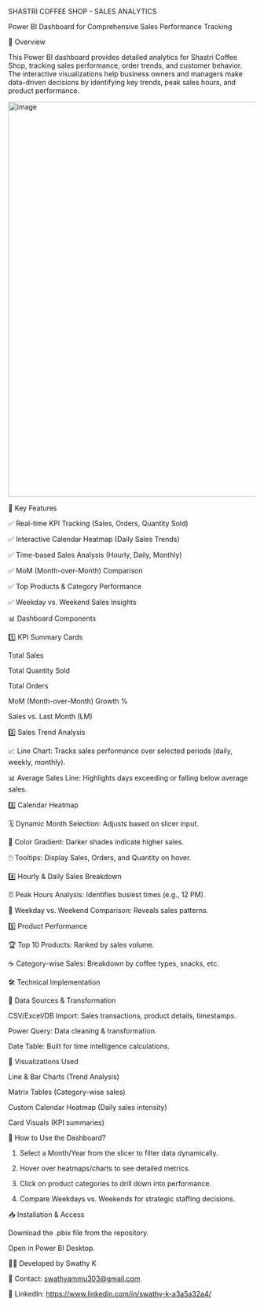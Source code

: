 SHASTRI COFFEE SHOP - SALES  ANALYTICS

Power BI Dashboard for Comprehensive Sales Performance Tracking


📌 Overview


This Power BI dashboard provides detailed analytics for Shastri Coffee Shop, tracking sales performance, order trends, and customer behavior. The interactive visualizations help business owners and managers make data-driven decisions by identifying key trends, peak sales hours, and product performance.

<img width="1323" height="803" alt="image" src="https://github.com/user-attachments/assets/915b5324-c931-4c06-8a6a-3c4331339cec" />


🔑 Key Features

✅ Real-time KPI Tracking (Sales, Orders, Quantity Sold)

✅ Interactive Calendar Heatmap (Daily Sales Trends)

✅ Time-based Sales Analysis (Hourly, Daily, Monthly)

✅ MoM (Month-over-Month) Comparison

✅ Top Products & Category Performance

✅ Weekday vs. Weekend Sales Insights

📊 Dashboard Components

1️⃣ KPI Summary Cards

  Total Sales 

  Total Quantity Sold 

  Total Orders 

  MoM (Month-over-Month) Growth % 

  Sales vs. Last Month (LM) 

2️⃣ Sales Trend Analysis

📈 Line Chart: Tracks sales performance over selected periods (daily, weekly, monthly).

📊 Average Sales Line: Highlights days exceeding or falling below average sales.

3️⃣ Calendar Heatmap

🗓️ Dynamic Month Selection: Adjusts based on slicer input.

🎨 Color Gradient: Darker shades indicate higher sales.

🖱️ Tooltips: Display Sales, Orders, and Quantity on hover.

4️⃣ Hourly & Daily Sales Breakdown

⏰ Peak Hours Analysis: Identifies busiest times (e.g., 12 PM).

📅 Weekday vs. Weekend Comparison: Reveals sales patterns.

5️⃣ Product Performance

🏆 Top 10 Products: Ranked by sales volume.

☕ Category-wise Sales: Breakdown by coffee types, snacks, etc.




🛠️ Technical Implementation

🔹 Data Sources & Transformation

 CSV/Excel/DB Import: Sales transactions, product details, timestamps.

 Power Query: Data cleaning & transformation.

  Date Table: Built for time intelligence calculations.

🔹 Visualizations Used

Line & Bar Charts (Trend Analysis)

Matrix Tables (Category-wise sales)

Custom Calendar Heatmap (Daily sales intensity)

Card Visuals (KPI summaries)

🚀 How to Use the Dashboard?

 1. Select a Month/Year from the slicer to filter data dynamically.

 2. Hover over heatmaps/charts to see detailed metrics.

 3. Click on product categories to drill down into performance.

 4. Compare Weekdays vs. Weekends for strategic staffing decisions.


📥 Installation & Access

Download the .pbix file from the repository.


Open in Power BI Desktop.






👨‍💻 Developed by Swathy K

📧 Contact: swathyammu303@gmail.com

🔗 LinkedIn: https://www.linkedin.com/in/swathy-k-a3a5a32a4/




